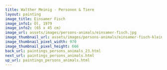 ```yaml
---
title: Walther Meinig - Personen & Tiere
layout: painting
image_title: Einsamer Fisch
image_info1: Öl, 1979
image_info2: (65 x 45 cm)
image_url: assets/images/persons-animals/einsamer-fisch.jpg
image_thumbnail_url: assets/images/persons-animals/einsamer-fisch-klein.jpg
image_thumbnail_pixel_width: 970
image_thumbnail_pixel_height: 666
back_url: paintings_persons_animals_23.html
next_url: paintings_persons_animals.html
up_url: paintings_persons_animals.html
---
```


